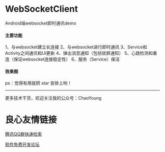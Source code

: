 # WebSocketClient
Android端websocket即时通讯demo


#### 主要功能
1、与websocket建立长连接 
2、与websocket进行即时通讯 
3、Service和Activity之间通讯和UI更新 
4、弹出消息通知（包括锁屏通知） 
5、心跳检测和重连（保证websocket连接稳定性） 
6、服务（Service）保活 

#### 效果图
 
 
 
    
 
 
 

 
ps：觉得有用就把  star  安排上哟！

***
更多技术干货，欢迎关注我的公众号：ChaoYoung
  


 # 良心友情链接

[腾讯QQ群快速检索](http://u.720life.cn/s/8cf73f7c)

[软件免费开发论坛](http://u.720life.cn/s/bbb01dc0)
